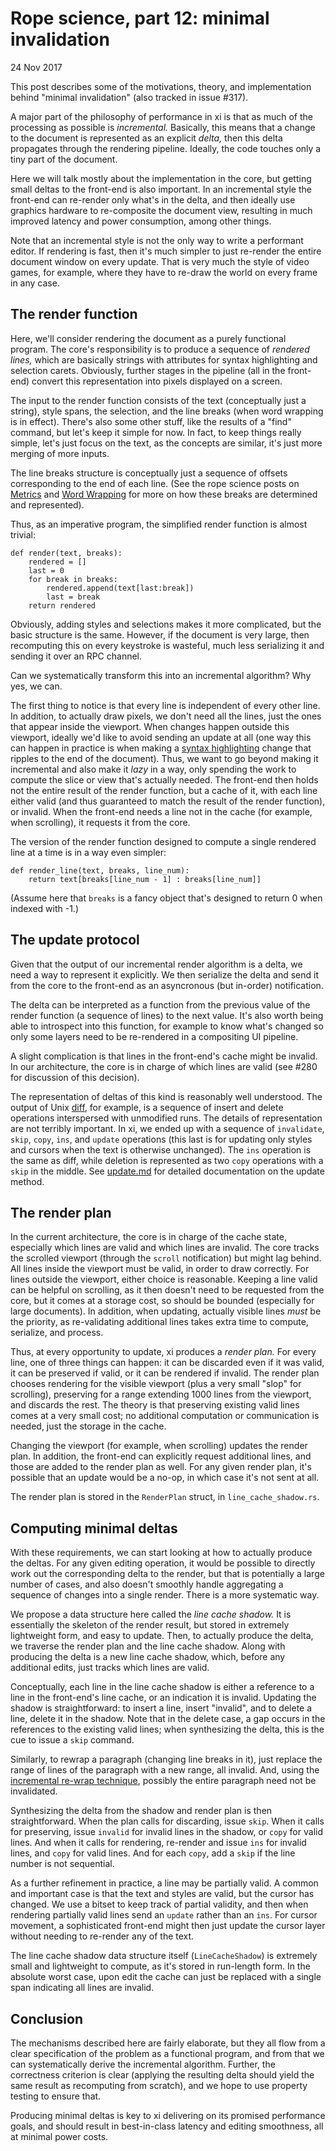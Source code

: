 # Rope science, part 12: minimal invalidation

24 Nov 2017

This post describes some of the motivations, theory, and implementation behind
"minimal invalidation" (also tracked in issue #317).

A major part of the philosophy of performance in xi is that as much of the processing
as possible is _incremental._ Basically, this means that a change to the document
is represented as an explicit _delta,_ then this delta propagates through the
rendering pipeline. Ideally, the code touches only a tiny part of the document.

Here we will talk mostly about the implementation in the core, but getting small
deltas to the front-end is also important. In an incremental style the front-end
can re-render only what's in the delta, and then ideally use graphics hardware to
re-composite the document view, resulting in much improved latency and power
consumption, among other things.

Note that an incremental style is not the only way to write a performant editor.
If rendering is fast, then it's much simpler to just re-render the entire document
window on every update. That is very much the style of video games, for example,
where they have to re-draw the world on every frame in any case.

## The render function

Here, we'll consider rendering the document as a purely functional program. The
core's responsibility is to produce a sequence of _rendered lines,_ which are
basically strings with attributes for syntax highlighting and selection carets.
Obviously, further stages in the pipeline (all in the front-end) convert this
representation into pixels displayed on a screen.

The input to the render function consists of the text (conceptually just a string),
style spans, the selection, and the line breaks (when word wrapping is in effect).
There's also some other stuff, like the results of a "find" command, but let's keep
it simple for now. In fact, to keep things really simple, let's just focus on the
text, as the concepts are similar, it's just more merging of more inputs.

The line breaks structure is conceptually just a sequence of offsets corresponding
to the end of each line. (See the rope science posts on [Metrics](rope_science_02.md)
and [Word Wrapping](rope_science_06.md) for more on how these breaks are determined
and represented).

Thus, as an imperative program, the simplified render function is almost trivial:

```(python)
def render(text, breaks):
    rendered = []
    last = 0
    for break in breaks:
        rendered.append(text[last:break])
        last = break
    return rendered
```

Obviously, adding styles and selections makes it more complicated, but the basic
structure is the same. However, if the document is very large, then recomputing
this on every keystroke is wasteful, much less serializing it and sending it over
an RPC channel.

Can we systematically transform this into an incremental algorithm? Why yes, we can.

The first thing to notice is that every line is independent of every other line.
In addition, to actually draw pixels, we don't need all the lines, just the ones
that appear inside the viewport. When changes happen outside this viewport, ideally
we'd like to avoid sending an update at all (one way this can happen in practice is
when making a [syntax highlighting](rope_science_11.md) change that ripples to the
end of the document). Thus, we want to go beyond making it incremental and also make
it _lazy_ in a way, only spending the work to compute the slice or view that's
actually needed. The front-end then holds not the entire result of the render
function, but a cache of it, with each line either valid (and thus guaranteed to
match the result of the render function), or invalid. When the front-end needs
a line not in the cache (for example, when scrolling), it requests it from the core.

The version of the render function designed to compute a single rendered line at
a time is in a way even simpler:

```(python)
def render_line(text, breaks, line_num):
    return text[breaks[line_num - 1] : breaks[line_num]]
```

(Assume here that `breaks` is a fancy object that's designed to return 0 when
indexed with -1.)

## The update protocol

Given that the output of our incremental render algorithm is a delta, we need a way
to represent it explicitly. We then serialize the delta and send it from the core
to the front-end as an asyncronous (but in-order) notification.

The delta can be interpreted as a function from the previous value of the render
function (a sequence of lines) to the next value. It's also worth being able to
introspect into this function, for example to know what's changed so only some
layers need to be re-rendered in a compositing UI pipeline.

A slight complication is that lines in the front-end's cache might be invalid.
In our architecture, the core is in charge of which lines are valid (see #280 for
discussion of this decision).

The representation of deltas of this kind is reasonably well understood. The output
of Unix [diff](https://en.wikipedia.org/wiki/Diff_utility), for example, is a
sequence of insert and delete operations interspersed with unmodified runs. The
details of representation are not terribly important. In xi, we ended up with a
sequence of `invalidate`, `skip`, `copy`, `ins`, and `update` operations (this last
is for updating only styles and cursors when the text is otherwise unchanged). The
`ins` operation is the same as diff, while deletion is represented as two `copy`
operations with a `skip` in the middle. See [update.md](../update.md) for detailed
documentation on the update method.

## The render plan

In the current architecture, the core is in charge of the cache state,
especially which lines are valid and which lines are invalid. The core tracks
the scrolled viewport (through the `scroll` notification) but might lag behind.
All lines inside the viewport must be valid, in order to draw correctly. For
lines outside the viewport, either choice is reasonable. Keeping a line valid
can be helpful on scrolling, as it then doesn't need to be requested from the
core, but it comes at a storage cost, so should be bounded (especially for large
documents). In addition, when updating, actually visible lines _must_ be the
priority, as re-validating additional lines takes extra time to compute,
serialize, and process.

Thus, at every opportunity to update, xi produces a _render plan._ For every
line, one of three things can happen: it can be discarded even if it was valid,
it can be preserved if valid, or it can be rendered if invalid. The render plan
chooses rendering for the visible viewport (plus a very small "slop" for
scrolling), preserving for a range extending 1000 lines from the viewport, and
discards the rest. The theory is that preserving existing valid lines comes at
a very small cost; no additional computation or communication is needed, just
the storage in the cache.

Changing the viewport (for example, when scrolling) updates the render plan. In
addition, the front-end can explicitly request additional lines, and those are
added to the render plan as well. For any given render plan, it's possible that
an update would be a no-op, in which case it's not sent at all.

The render plan is stored in the `RenderPlan` struct, in `line_cache_shadow.rs`.

## Computing minimal deltas

With these requirements, we can start looking at how to actually produce the
deltas. For any given editing operation, it would be possible to directly work
out the corresponding delta to the render, but that is potentially a large
number of cases, and also doesn't smoothly handle aggregating a sequence of
changes into a single render. There is a more systematic way.

We propose a data structure here called the _line cache shadow._ It is
essentially the skeleton of the render result, but stored in extremely
lightweight form, and easy to update. Then, to actually produce the delta, we
traverse the render plan and the line cache shadow. Along with producing the
delta is a new line cache shadow, which, before any additional edits,
just tracks which lines are valid.

Conceptually, each line in the line cache shadow is either a reference to a
line in the front-end's line cache, or an indication it is invalid. Updating
the shadow is straightforward: to insert a line, insert "invalid", and to delete
a line, delete it in the shadow. Note that in the delete case, a gap occurs in the
references to the existing valid lines; when synthesizing the delta, this is
the cue to issue a `skip` command.

Similarly, to rewrap a paragraph (changing line breaks in it), just replace
the range of lines of the paragraph with a new range, all invalid. And, using
the [incremental re-wrap technique](rope_science_06.md), possibly the entire
paragraph need not be invalidated.

Synthesizing the delta from the shadow and render plan is then straightforward.
When the plan calls for discarding, issue `skip`. When it calls for preserving,
issue `invalid` for invalid lines in the shadow, or `copy` for valid lines.
And when it calls for rendering, re-render and issue `ins` for invalid lines,
and `copy` for valid lines. And for each `copy`, add a `skip` if the line number
is not sequential.

As a further refinement in practice, a line may be partially valid. A common
and important case is that the text and styles are valid, but the cursor has
changed. We use a bitset to keep track of partial validity, and then when
rendering partially valid lines send an `update` rather than an `ins`. For
cursor movement, a sophisticated front-end might then just update the cursor
layer without needing to re-render any of the text.

The line cache shadow data structure itself (`LineCacheShadow`) is extremely
small and lightweight to compute, as it's stored in run-length form. In the
absolute worst case, upon edit the cache can just be replaced with a single
span indicating all lines are invalid.

## Conclusion

The mechanisms described here are fairly elaborate, but they all flow from a
clear specification of the problem as a functional program, and from that we
can systematically derive the incremental algorithm. Further, the correctness
criterion is clear (applying the resulting delta should yield the same result
as recomputing from scratch), and we hope to use property testing to ensure
that.

Producing minimal deltas is key to xi delivering on its promised performance
goals, and should result in best-in-class latency and editing smoothness, all
at minimal power costs.
